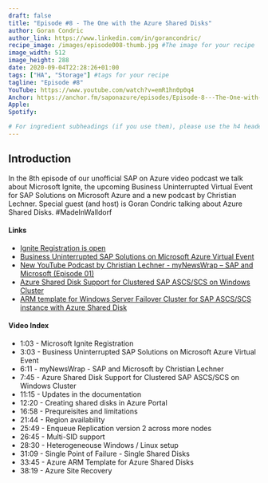 ```yaml
---
draft: false
title: "Episode #8 - The One with the Azure Shared Disks"
author: Goran Condric
author_link: https://www.linkedin.com/in/gorancondric/
recipe_image: /images/episode008-thumb.jpg #The image for your recipe
image_width: 512
image_height: 288
date: 2020-09-04T22:28:26+01:00
tags: ["HA", "Storage"] #tags for your recipe
tagline: "Episode #8"
YouTube: https://www.youtube.com/watch?v=emR1hn0p0q4
Anchor: https://anchor.fm/saponazure/episodes/Episode-8---The-One-with-the-Azure-Shared-Disks-Goran-Condric-ejac07
Apple: 
Spotify:  

# For ingredient subheadings (if you use them), please use the h4 header.  For print view I have those elements targeted
---
```



## Introduction

In the 8th episode of our unofficial SAP on Azure video podcast we talk about Microsoft Ignite, the upcoming Business Uninterrupted Virtual Event for SAP Solutions on Microsoft Azure and a new podcast by Christian Lechner. Special guest (and host) is Goran Condric talking about Azure Shared Disks.
#MadeInWalldorf

#### Links

* [Ignite Registration is open](https://myignite.microsoft.com)
* [Business Uninterrupted SAP Solutions on Microsoft Azure Virtual Event](https://info.microsoft.com/CO-AzureMig-WBNR-FY21-09Sep-29-SAPSolutionsonMicrosoftAzure-5254_01Registration-ForminBody.html) 
* [New YouTube Podcast by Christian Lechner - myNewsWrap – SAP and Microsoft (Episode 01)](https://www.youtube.com/watch?v=oa2n_UgAXH4)
* [Azure Shared Disk Support for Clustered SAP ASCS/SCS on Windows Cluster](https://techcommunity.microsoft.com/t5/running-sap-applications-on-the/azure-shared-disk-support-for-clustered-sap-ascs-scs-on-windows/ba-p/1613332)
* [ARM template for Windows Server Failover Cluster for SAP ASCS/SCS instance with Azure Shared Disk](https://github.com/robotechredmond/301-shared-disk-sap)


#### Video Index

* 1:03 - Microsoft Ignite Registration
* 3:03 - Business Uninterrupted SAP Solutions on Microsoft Azure Virtual Event
* 6:11 - myNewsWrap - SAP and Microsoft by Christian Lechner
* 7:45 - Azure Shared Disk Support for Clustered SAP ASCS/SCS on Windows Cluster
* 11:15 - Updates in the documentation
* 12:20 - Creating shared disks in Azure Portal
* 16:58 - Prequreisites and limitations
* 21:44 - Region availability
* 25:49 - Enqueue Replication version 2 across more nodes
* 26:45 - Multi-SID support
* 28:30 - Heterogeneouse Windows / Linux setup
* 31:09 - Single Point of Failure - Single Shared Disks
* 33:45 - Azure ARM Template for Azure Shared Disks
* 38:19 - Azure Site Recovery
